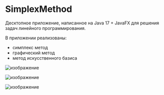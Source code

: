 # SimplexMethod
Десктопное приложение, написанное на Java 17 + JavaFX для решения задач линейного программирования.

В приложении реализованы:
- симплекс метод
- графический метод
- метод искусственного базиса

![изображение](https://github.com/AverageBeerEnjoyer/SimplexMethod/assets/113372494/f3f5de34-c87a-4e95-b1aa-071a1c9fc59a)

![изображение](https://github.com/AverageBeerEnjoyer/SimplexMethod/assets/113372494/2c4dbbd1-7020-4536-8bd7-f3db89dc8672)

![изображение](https://github.com/AverageBeerEnjoyer/SimplexMethod/assets/113372494/a7c9b786-4abc-4a46-8e38-63a7045f93eb)

